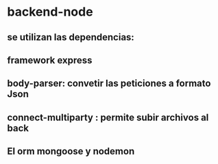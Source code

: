 # backend-node
## se utilizan las dependencias:
## framework express
## body-parser: convetir las peticiones a formato Json
## connect-multiparty : permite subir archivos al back
## El orm mongoose y nodemon

